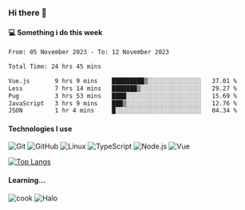 ### Hi there 👋

#### 💻 Something i do this week

<!--START_SECTION:waka-->

```txt
From: 05 November 2023 - To: 12 November 2023

Total Time: 24 hrs 45 mins

Vue.js       9 hrs 9 mins    █████████▒░░░░░░░░░░░░░░░   37.01 %
Less         7 hrs 14 mins   ███████▒░░░░░░░░░░░░░░░░░   29.27 %
Pug          3 hrs 53 mins   ████░░░░░░░░░░░░░░░░░░░░░   15.69 %
JavaScript   3 hrs 9 mins    ███▒░░░░░░░░░░░░░░░░░░░░░   12.76 %
JSON         1 hr 4 mins     █░░░░░░░░░░░░░░░░░░░░░░░░   04.34 %
```

<!--END_SECTION:waka-->


#### Technologies I use
![Git](https://img.shields.io/badge/-Git-222222?style=flat&logo=git&logoColor=F05032)
![GitHub](https://img.shields.io/badge/-GitHub-181717?style=flat&logo=github)
![Linux](https://img.shields.io/badge/-Linux-222222?style=flat&logo=linux&logoColor=FCC624)
![TypeScript](https://img.shields.io/badge/-TypeScript-000000?style=flat&logo=typescript)
![Node.js](https://img.shields.io/badge/-Node.js-222222?style=flat&logo=node.js&logoColor=339933)
![Vue](https://img.shields.io/badge/-Vue-222222?style=flat&logo=Vue.js&logoColor=4FC08D)

[![Top Langs](https://github-readme-stats.vercel.app/api/top-langs/?username=GodlessLiu&layout=compact)](https://github.com/anuraghazra/github-readme-stats)
#### Learning...
![cook](https://img.shields.io/badge/cook-v0.0.0-yellow.svg)
![Halo](https://img.shields.io/badge/Halo-v2.9.0-blue.svg)
